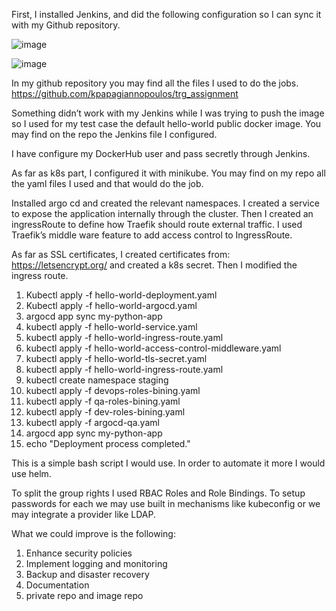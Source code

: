 First, I installed Jenkins, and did the following configuration so I can sync it with my Github repository.

 ![image](https://github.com/kpapagiannopoulos/trg_assignment/assets/76050813/75896c6c-4ea5-47d1-a52a-8ad7490f2adb)

 ![image](https://github.com/kpapagiannopoulos/trg_assignment/assets/76050813/9fdaa239-b534-4f48-ab7b-f2dd866a000e)

 




 


In my github repository you may find all the files I used to do the jobs. https://github.com/kpapagiannopoulos/trg_assignment

Something didn’t work with my Jenkins while I was trying to push the image so I used for my test case the default hello-world public docker image. You may find on the repo the Jenkins file I configured.

I have configure my DockerHub user and pass secretly through Jenkins.


As far as k8s part, I configured it with minikube. You may find on my repo all the yaml files I used and that would do the job.


Installed argo cd and created the relevant namespaces.
I created a service to expose the application internally through the cluster. Then I created an ingressRoute to define how Traefik should route external traffic. I used Traefik’s middle ware feature to add access control to IngressRoute. 

As far as SSL certificates,  I created certificates from: https://letsencrypt.org/ and created a k8s secret. Then I modified the ingress route.



1.	Kubectl apply -f hello-world-deployment.yaml
2.	Kubectl apply -f hello-world-argocd.yaml
3.	argocd app sync my-python-app
4.	kubectl apply -f hello-world-service.yaml
5.	kubectl apply -f hello-world-ingress-route.yaml
6.	kubectl apply -f hello-world-access-control-middleware.yaml
7.	kubectl apply -f hello-world-tls-secret.yaml
8.	kubectl apply -f hello-world-ingress-route.yaml
9.	kubectl create namespace staging
10.	kubectl apply -f devops-roles-bining.yaml
11.	kubectl apply -f qa-roles-bining.yaml
12.	kubectl apply -f dev-roles-bining.yaml
13.	kubectl apply -f argocd-qa.yaml
14.	argocd app sync my-python-app
15.	echo "Deployment process completed."

This is a simple bash script I would use. In order to automate it more I would use helm.



To split the group rights I used RBAC Roles and Role Bindings. To setup passwords for each we may use built in mechanisms like kubeconfig or we may integrate a provider like LDAP.


What we could improve is the following:
1.	Enhance security policies
2.	Implement logging and monitoring
3.	Backup and disaster recovery
4.	Documentation
5.	private repo and image repo
   

